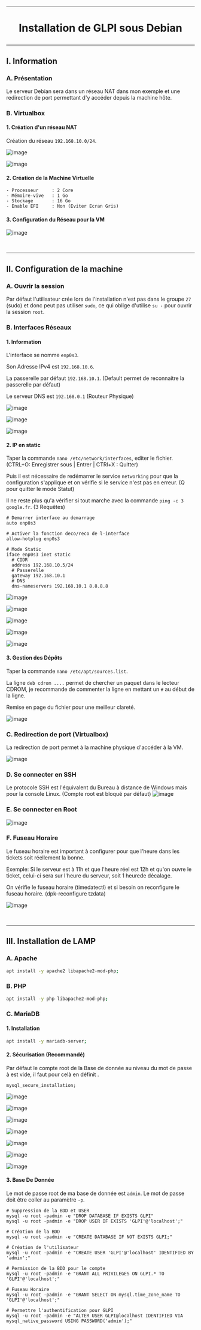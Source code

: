 ----------------------------------------------------------------------------------------------------------------------------------------------------------------------------------------
# <p align='center'> Installation de GLPI sous Debian </p>

----------------------------------------------------------------------------------------------------------------------------------------------------------------------------------------
## I. Information
### A. Présentation
Le serveur Debian sera dans un réseau NAT dans mon exemple et une redirection de port permettant d'y accéder depuis la machine hôte.
### B. Virtualbox
#### 1. Création d'un réseau NAT
Création du réseau `192.168.10.0/24`.

![image](https://github.com/user-attachments/assets/bd62c64f-4e1f-47c9-952c-47bb9eda5163)

![image](https://github.com/user-attachments/assets/5923dd6d-ba17-43fc-93d4-f64112af3031)

#### 2. Création de la Machine Virtuelle
```
- Processeur     : 2 Core
- Mémoire-vive   : 1 Go
- Stockage       : 16 Go
- Enable EFI     : Non (Eviter Ecran Gris)
```

#### 3. Configuration du Réseau pour la VM
![image](https://github.com/user-attachments/assets/38a46955-8950-4f35-9f13-995f0c6f9a24)

<br />

----------------------------------------------------------------------------------------------------------------------------------------------------------------------------------------
## II. Configuration de la machine
### A. Ouvrir la session
Par défaut l'utilisateur crée lors de l'installation n'est pas dans le groupe `27` (sudo) et donc peut pas utiliser `sudo`, ce qui oblige d'utilise `su -` pour ouvrir la session `root`.

### B. Interfaces Réseaux
#### 1. Information
L'interface se nomme `enp0s3`.

Son Adresse IPv4 est `192.168.10.6`.

La passerelle par défaut `192.168.10.1`. (Default permet de reconnaitre la passerelle par défaut)

Le serveur DNS est `192.168.0.1` (Routeur Physique)

![image](https://github.com/user-attachments/assets/2ecdd07a-cc4c-4b57-bba5-32a0c85d5a63)

![image](https://github.com/user-attachments/assets/851eb216-56b6-4bf6-84eb-e8bf212b7c6a)

![image](https://github.com/user-attachments/assets/7af3856a-c0b3-461b-b007-ac7437408267)

#### 2. IP en static
Taper la commande `nano /etc/network/interfaces`, editer le fichier. (CTRL+O: Enregistrer sous | Entrer | CTRl+X : Quitter)

Puis il est nécessaire de redémarrer le service `networking` pour que la configuration s'applique et on vérifie si le service n'est pas en erreur. (Q pour quitter le mode Statut)

Il ne reste plus qu'a vérifier si tout marche avec la commande `ping -c 3 google.fr`. (3 Requêtes)
```
# Demarrer interface au demarrage
auto enp0s3

# Activer la fonction deco/reco de l-interface
allow-hotplug enp0s3

# Mode Static
iface enp0s3 inet static
  # CIDR
  address 192.168.10.5/24
  # Passerelle
  gateway 192.168.10.1
  # DNS
  dns-nameservers 192.168.10.1 8.8.8.8
```

![image](https://github.com/user-attachments/assets/b79b4335-87c8-4771-8757-62e229cf50eb)

![image](https://github.com/user-attachments/assets/7dbea66f-c732-449d-8f64-d8fea75380de)

![image](https://github.com/user-attachments/assets/58c336a2-410d-498c-92f0-1bedd780c942)

![image](https://github.com/user-attachments/assets/9012279b-84ca-477b-944f-113e61383c10)

![image](https://github.com/user-attachments/assets/6b5ce30d-bbc4-4998-948d-23607cbb110a)

#### 3. Gestion des Dépôts
Taper la commande `nano /etc/apt/sources.list`.

La ligne `deb cdrom ....` permet de chercher un paquet dans le lecteur CDROM, je recommande de commenter la ligne en mettant un `#` au début de la ligne.

Remise en page du fichier pour une meilleur clareté.

![image](https://github.com/user-attachments/assets/c05dd301-8d3c-46ab-a5a9-ee1a7c95619f)

### C. Redirection de port (Virtualbox)
La redirection de port permet à la machine physique d'accéder à la VM.

![image](https://github.com/user-attachments/assets/016addcc-9a19-4721-99a3-16eddcded46c)

### D. Se connecter en SSH
Le protocole SSH est l'équivalent du Bureau à distance de Windows mais pour la console Linux. (Compte root est bloqué par défaut)
![image](https://github.com/user-attachments/assets/2f267ff8-941e-497c-953f-1828bd425c20)

### E. Se connecter en Root
![image](https://github.com/user-attachments/assets/b2e71036-f550-4689-8fb7-7d711364209c)

### F. Fuseau Horaire
Le fuseau horaire est important à configurer pour que l'heure dans les tickets soit réellement la bonne.

Exemple:
Si le serveur est à 11h et que l'heure réel est 12h et qu'on ouvre le ticket, celui-ci sera sur l'heure du serveur, soit 1 heurede décalage.

On vérifie le fuseau horaire (timedatectl) et si besoin on reconfigure le fuseau horaire. (dpk-reconfigure tzdata)

![image](https://github.com/user-attachments/assets/b3aae45b-e69d-46b1-898f-cf6dc6e119c3)

<br />

----------------------------------------------------------------------------------------------------------------------------------------------------------------------------------------
## III. Installation de LAMP
### A. Apache
```bash
apt install -y apache2 libapache2-mod-php;
```

### B. PHP
```bash
apt install -y php libapache2-mod-php;
```

### C. MariaDB
#### 1. Installation
```bash
apt install -y mariadb-server;
```

#### 2. Sécurisation (Recommandé)
Par défaut le compte root de la Base de donnée au niveau du mot de passe à est vide, il faut pour celà en définit .
```bsh
mysql_secure_installation;
```

![image](https://github.com/user-attachments/assets/6f023d62-1724-429a-aa02-2cbb8bca15f1)

![image](https://github.com/user-attachments/assets/8bfb35eb-47dc-4c0d-89cc-c126605153f9)

![image](https://github.com/user-attachments/assets/40d233f8-414e-4681-b2ee-19f02f8cad42)

![image](https://github.com/user-attachments/assets/e3ca7a05-7acf-47fa-8bbf-c07b0662c643)

![image](https://github.com/user-attachments/assets/9ad8d0f1-d7cb-44d7-ad33-1ad029447c46)

![image](https://github.com/user-attachments/assets/4f91e560-afb6-4cac-8501-5772f941aa69)

![image](https://github.com/user-attachments/assets/9fdb1e4a-5c3b-443a-bd7a-28be20d7de72)

#### 3. Base De Donnée
Le mot de passe root de ma base de donnée est `admin`. Le mot de passe doit être coller au paramètre `-p`.
```
# Suppression de la BDD et USER
mysql -u root -padmin -e "DROP DATABASE IF EXISTS GLPI"
mysql -u root -padmin -e "DROP USER IF EXISTS 'GLPI'@'localhost';"

# Création de la BDD
mysql -u root -padmin -e "CREATE DATABASE IF NOT EXISTS GLPI;"

# Création de l'utilisateur
mysql -u root -padmin -e "CREATE USER 'GLPI'@'localhost' IDENTIFIED BY 'admin';"

# Permission de la BDD pour le compte
mysql -u root -padmin -e "GRANT ALL PRIVILEGES ON GLPI.* TO 'GLPI'@'localhost';"

# Fuseau Horaire
mysql -u root -padmin -e "GRANT SELECT ON mysql.time_zone_name TO 'GLPI'@'localhost';"

# Permettre l'authentification pour GLPI
mysql -u root -padmin -e "ALTER USER GLPI@localhost IDENTIFIED VIA mysql_native_password USING PASSWORD('admin');"
```
